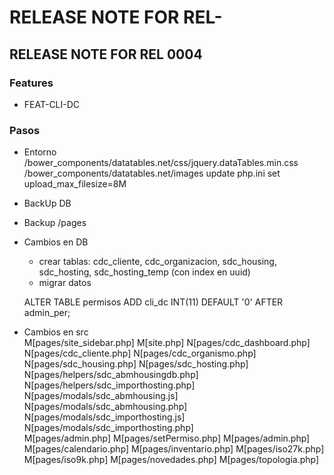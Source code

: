 # RELEASE NOTE FOR REL-

## RELEASE NOTE FOR REL 0004

### Features
- FEAT-CLI-DC

### Pasos

- Entorno
    /bower_components/datatables.net/css/jquery.dataTables.min.css
    /bower_components/datatables.net/images
    update php.ini set upload_max_filesize=8M

- BackUp DB                                                                     
- Backup /pages                                                                 
- Cambios en DB       
    - crear tablas: cdc_cliente, cdc_organizacion, sdc_housing, sdc_hosting, sdc_hosting_temp (con index en uuid)
    - migrar datos

    ALTER TABLE permisos
    ADD cli_dc INT(11) DEFAULT '0' AFTER admin_per;
- Cambios en src  
        M[pages/site_sidebar.php]
        M[site.php]
        N[pages/cdc_dashboard.php]
        N[pages/cdc_cliente.php]
        N[pages/cdc_organismo.php]
        N[pages/sdc_housing.php]
        N[pages/sdc_hosting.php]    
        N[pages/helpers/sdc_abmhousingdb.php] 
        N[pages/helpers/sdc_importhosting.php]
        N[pages/modals/sdc_abmhousing.js] 
        N[pages/modals/sdc_abmhousing.php]
        N[pages/modals/sdc_importhosting.js]  
        N[pages/modals/sdc_importhosting.php]     
        M[pages/admin.php]
        M[pages/setPermiso.php]
        M[pages/admin.php]
        M[pages/calendario.php]
        M[pages/inventario.php]
        M[pages/iso27k.php]
        M[pages/iso9k.php]
        M[pages/novedades.php]
        M[pages/topologia.php]


